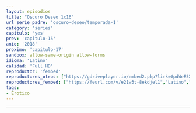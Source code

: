 ```yaml
---
layout: episodios
title: "Oscuro Deseo 1x16"
url_serie_padre: 'oscuro-deseo/temporada-1'
category: 'series'
capitulo: 'yes'
prev: 'capitulo-15'
anio: '2018'
proximo: 'capitulo-17'
sandbox: allow-same-origin allow-forms
idioma: 'Latino'
calidad: 'Full HD'
reproductor: 'fembed'
reproductores_otros: ["https://gdriveplayer.io/embed2.php?link=GpdWeE5XO1diPvkSwFY9xAOHHsnAjudxhntztewCJbCzoevI42%252Fcz9d5flncqN3sOYIU11xvhq7egjwX5xtRYh1dzshK%252B2CUwr1sBSSrCUuZL66ZWh3nOGmB%252FG%252FOUyOODjlt7lLJgSICFT2QkwfLGfDA9EZypLOeiSYvYfi3LIop%252BbKvmYdHQUgQTxE%252Fd64c0ttuXfxu7UB7gi2k0ZGDRd","Latino","https://gounlimited.to/embed-47yk3ehd2r91.html","Latino"]
reproductores_fembed: ["https://feurl.com/v/e21w3t-8ekdjel1","Latino","https://feurl.com/v/d-r-7ix8x8313dx","Latino"]
tags:
- Erotico
---
```

---










